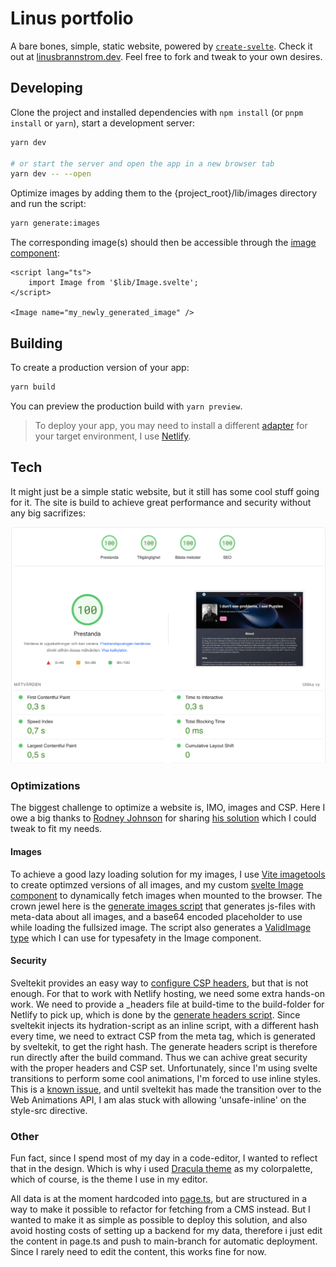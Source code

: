 # Linus portfolio

A bare bones, simple, static website, powered by [`create-svelte`](https://github.com/sveltejs/kit/tree/master/packages/create-svelte). Check it out at [linusbrannstrom.dev](https://linusbrannstrom.dev). Feel free to fork and tweak to your own desires.

## Developing

Clone the project and installed dependencies with `npm install` (or `pnpm install` or `yarn`), start a development server:

```bash
yarn dev

# or start the server and open the app in a new browser tab
yarn dev -- --open
```

Optimize images by adding them to the {project_root}/lib/images directory and run the script:

````bash
yarn generate:images
````

The corresponding image(s) should then be accessible through the [image component](./lib/Image.svelte):

````svelte
<script lang="ts">
	import Image from '$lib/Image.svelte';
</script>

<Image name="my_newly_generated_image" />
````

## Building

To create a production version of your app:

```bash
yarn build
```

You can preview the production build with `yarn preview`.

> To deploy your app, you may need to install a different [adapter](https://kit.svelte.dev/docs/adapters) for your target environment, I use [Netlify](https://github.com/sveltejs/kit/tree/master/packages/adapter-netlify).

## Tech

It might just be a simple static website, but it still has some cool stuff going for it. The site is build to achieve great performance and security without any big sacrifizes:

<img src="./.github/images/performance.png" alt="alt PageSpeed insights top score" style="zoom:50%;" />

### Optimizations

The biggest challenge to optimize a website is, IMO, images and CSP. Here I owe a big thanks to [Rodney Johnson](https://github.com/rodneylab) for sharing [his solution](https://github.com/rodneylab/sveltekit-content-security-policy) which I could tweak to fit my needs.

#### Images

To achieve a good lazy loading solution for my images, I use [Vite imagetools](https://github.com/JonasKruckenberg/imagetools/tree/main/packages/vite) to create optimzed versions of all images, and my custom [svelte Image component](./src/lib/Image.svelte) to dynamically fetch images when mounted to the browser. The crown jewel here is the [generate images script](./generate-image-data.js) that generates js-files with meta-data about all images, and a base64 encoded placeholder to use while loading the fullsized image. The script also generates a [ValidImage type](./src/lib/__generated__/img/types.d.ts) which I can use for typesafety in the Image component.

#### Security

Sveltekit provides an easy way to [configure CSP headers](https://kit.svelte.dev/docs/configuration#csp), but that is not enough. For that to work with Netlify hosting, we need some extra hands-on work. We need to provide a _headers file at build-time to the build-folder for Netlify to pick up, which is done by the [generate headers script](./generate-headers.js). Since sveltekit injects its hydration-script as an inline script, with a different hash every time, we need to extract CSP from the meta tag, which is generated by sveltekit, to get the right hash. The generate headers script is therefore run directly after the build command.  Thus we can achive great security with the proper headers and CSP set. Unfortunately, since I'm using svelte transitions to perform some cool animations, I'm forced to use inline styles. This is a [known issue](https://github.com/sveltejs/svelte/issues/6662), and until sveltekit has made the transition over to the Web Animations API, I am alas stuck with allowing 'unsafe-inline' on the style-src directive.

### Other

Fun fact, since I spend most of my day in a code-editor, I wanted to reflect that in the design. Which is why i used [Dracula theme](https://draculatheme.com/) as my colorpalette, which of course, is the theme I use in my editor.

All data is at the moment hardcoded into [page.ts](./src/routes/+page.ts), but are structured in a way to make it possible to refactor for fetching from a CMS instead. But I wanted to make it as simple as possible to deploy this solution, and also avoid hosting costs of setting up a backend for my data, therefore i just edit the content in page.ts and push to main-branch for automatic deployment. Since I rarely need to edit the content, this works fine for now.
